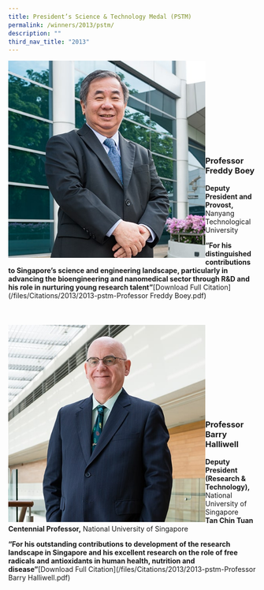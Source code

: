 ```yaml
---
title: President’s Science & Technology Medal (PSTM)
permalink: /winners/2013/pstm/
description: ""
third_nav_title: "2013"
---
```

<img src="/images/Winners/2013/pstm-prof-freddy-boey.jpg" alt="Professor Freddy Boey" style="width:400px" align="left"/><br/><br/><br/><br/><br/><br/><br/><br/><br/><br/>
### **Professor Freddy Boey**
<b>Deputy President and Provost,</b> Nanyang Technological University

<b>“For his distinguished contributions to Singapore’s science and engineering landscape, particularly in advancing the bioengineering and nanomedical sector through R&D and his role in nurturing young research talent”</b>[Download Full Citation](/files/Citations/2013/2013-pstm-Professor Freddy Boey.pdf)
<br><br><br><br>
<img src="/images/Winners/2013/pstm-prof-barry-halliwell.jpg" alt="Professor Barry Halliwell" style="width:400px" align="left"/><br/><br/><br/><br/><br/><br/><br/><br/><br/><br/>
### **Professor Barry Halliwell**
<b>Deputy President (Research & Technology),</b> National University of Singapore<br>
<b>Tan Chin Tuan Centennial Professor,</b> National University of Singapore<br>

<b>“For his outstanding contributions to development of the research landscape in Singapore and his excellent research on the role of free radicals and antioxidants in human health, nutrition and disease”</b>[Download Full Citation](/files/Citations/2013/2013-pstm-Professor Barry Halliwell.pdf)
<br>